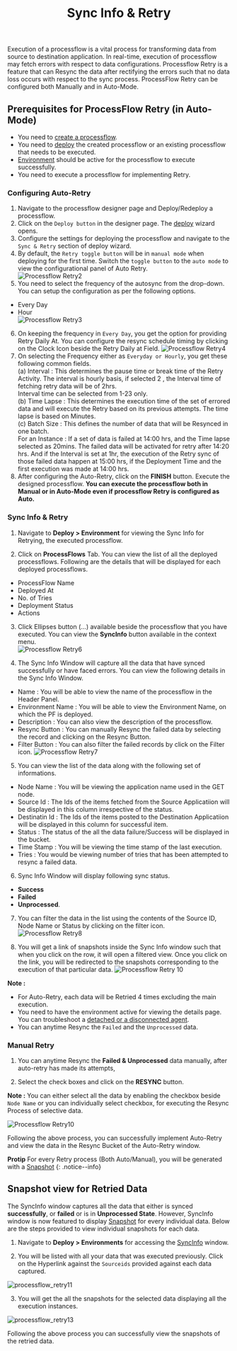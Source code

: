 ﻿---
title:  "Sync Info & Retry"
description: "Resync the data after rectifying the errors such that no data loss occurs with respect to the sync process."
keywords: "sync info, retry, sync info and retry, auto-retry, processflow retry, manual retry"
toc: true
tag: developers
category: "Processflow"
menus: 
   deployment:
        title: "Sync Info & Retry"
        weight: 6
        icon: fa fa-file-word-o
        identifier: retryprocessflow
---

Execution of a processflow is a vital process for transforming data from source to 
destination application. In real-time, execution of processflow may fetch errors 
with respect to data configurations. 
Processflow Retry is a feature that can Resync the data after rectifying the errors 
such that no data loss occurs with respect to the sync process. ProcessFlow Retry 
can be configured both Manually and in Auto-Mode.

## Prerequisites for ProcessFlow Retry (in Auto-Mode)

* You need to [create a processflow](/getting%20started/create-your-first-processflow/).   
* You need to [deploy](/processflow/deploying-and-executing-processflow/) the created processflow or an existing processflow that needs to be executed. 
* [Environment](/processflow/deploying-and-executing-processflow/) should be active for the processflow to execute successfully.
* You need to execute a processflow for implementing Retry. 

### Configuring Auto-Retry

1.	Navigate to the processflow designer page and Deploy/Redeploy a processflow.    
2.	Click on the `Deploy button` in the designer page. The [deploy](/processflow/deploying-and-executing-processflow/) wizard opens.    
3.	Configure the settings for deploying the processflow and navigate to the `Sync & Retry` section of deploy wizard.     
4.	By default, the `Retry toggle button` will be in `manual mode` when deploying for the first time. Switch the `toggle button` to the `auto mode` to view the configurational panel of Auto Retry.  
![Processflow Retry2](../../../staticfiles/processflow/media/processflow-retry2.png)      
5.	You need to select the frequency of the autosync from the drop-down. You can setup the configuration as per the following options.  
* Every Day  
* Hour     
![Processflow Retry3](../../../staticfiles/processflow/media/processflow-retry3.png)      
6.	On keeping the frequency in `Every Day`, you get the option for providing Retry Daily At. You can configure the resync schedule timing by clicking on the Clock Icon beside the Retry Daily at Field. 
![Processflow Retry4](../../../staticfiles/processflow/media/processflow-retry4.png)      
7.	On selecting the Frequency either as `Everyday or Hourly`, you get these following common fields.      
(a) Interval : This determines the pause time or break time of the Retry Activity. The interval is hourly basis, if selected 2 , the Interval time of fetching retry data will be of 2hrs.     
    Interval time can be selected from 1-23 only.    
(b) Time Lapse : This determines the execution time of the set of errored data and will execute the Retry based on its previous attempts. The time lapse is based on Minutes.      
(c) Batch Size : This defines the number of data  that will be Resynced in one batch.    
For an Instance : If a set of data is failed at 14:00 hrs, and the Time lapse selected as 20mins. The failed data will be activated for retry after 14:20 hrs. And if the Interval is set at 1hr, the execution of the Retry sync of those failed data happen at 15:00 hrs, if the Deployment Time and the first execution was made at 14:00 hrs.      
8.	After configuring the Auto-Retry, click on the **FINISH** button. Execute the designed processflow.
 **You can execute the processflow both in Manual or in Auto-Mode even if processflow Retry is configured as Auto.**

### Sync Info & Retry

1.	Navigate to **Deploy > Environment** for viewing the Sync Info for Retrying, the executed processflow. 

2.	Click on **ProcessFlows** Tab. You can view the list of all the deployed processflows. Following are the details that will be displayed for each deployed processflows.
* ProcessFlow Name  
* Deployed At   
* No. of Tries
* Deployment Status
* Actions

3.	Click Ellipses button (...) available beside the processflow that you have executed. You can view the **SyncInfo** button available in the context menu.  
![Processflow Retry6](../../../staticfiles/processflow/media/processflow-retry6.png)    

4.	The Sync Info Window will capture all the data that have synced successfully or have faced errors. You can view the following details in the Sync Info Window.
- Name : You will be able to view the name of the processflow in the Header Panel.
- Environment Name : You will be able to view the Environment Name, on which the PF is deployed.
- Description : You can also view the description of the processflow.
- Resync Button : You can manually Resync the failed data by selecting the record and clicking on the Resync Button.
- Filter Button : You can also filter the failed records by click on the Filter icon.
![Processflow Retry7](../../../staticfiles/processflow/media/processflow-retry7.png)    

5.	You can view the list of the data along with the following set of informations.
 * Node Name : You will be viewing the application name used in the GET node.
 * Source Id : The Ids of the items fetched from the Source Applicatiion will be displayed in this column irrespective of the status.
 * Destinatin Id : The Ids of the items posted to the Destination Applicatiion will be displayed in this column for successful item.
 * Status : The status of the all the data failure/Success will be displayed in the bucket.
 * Time Stamp : You will be viewing the time stamp of the last execution.
 * Tries : You would be viewing number of tries that has been attempted to resync a failed data.  

6. Sync Info Window will display following sync status. 
 - **Success** 
 - **Failed** 
 - **Unprocessed**.

7.	You can filter the data in the list using the contents of the Source ID, Node Name or Status by clicking on the filter icon.
![Processflow Retry8](../../../staticfiles/processflow/media/processflow-retry8.png) 

8. You will get a link of snapshots inside the Sync Info window such that when you click on the row, it will open a filtered view. Once you click on the link, you will be redirected to the snapshots corresponding to the execution of that particular data. 
![Processflow Retry 10](../../../staticfiles/processflow/media/processflow-syncinfo-snapshot.png)

**Note :**

- For Auto-Retry, each data will be Retried 4 times excluding the main execution.
- You need to have the environment active for viewing the details page. You can troubleshoot a [detached or a disconnected agent](/deployment/Environment-Management/#detaching-and-attaching-environment).
- You can anytime Resync the `Failed` and the `Unprocessed` data.

### Manual Retry

1. You can anytime Resync the **Failed & Unprocessed** data manually, after auto-retry has made its attempts, 

2. Select the check boxes and click on the **RESYNC** button. 

**Note :** You can either select all the data by enabling the checkbox beside `Node Name` or you can individually select checkbox, for executing the Resync Process of selective data. 

![Processflow Retry10](../../../staticfiles/processflow/media/processflow-retry10.png)    

Following the above process, you can successfully implement Auto-Retry and view the data in the Resync Bucket of the Auto-Retry window.

**Protip**  For every Retry process (Both Auto/Manual), you will be generated with a 
[Snapshot](/processflow/snapshot-processflow/)
{: .notice--info} 

## Snapshot view for Retried Data

The SyncInfo window captures all the data that either is synced **successfully**, or **failed** or is in **Unprocessed State**. However, SyncInfo 
window is now featured to display [Snapshot](/processflow/snapshot-processflow/) for every individual data. Below are the steps provided to view individual snapshots for each data.

1) Navigate to **Deploy > Environments** for accessing the [SyncInfo](/processflow/retry-processflow/#sync-info--retry) window.  

2) You will be listed with all your data that was executed previously. Click on the Hyperlink against the `Sourceids` provided against each data captured.

![processflow_retry11](/staticfiles/processflow/media/processflow-retry11.png)

3) You will get the all the snapshots for the selected data displaying all the execution instances.

![processflow_retry13](/staticfiles/processflow/media/processflow-retry13.png)

Following the above process you can successfully view the snapshots of the retried data.
